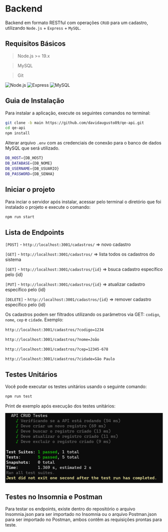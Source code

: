 # Backend

Backend em formato RESTful com operações `CRUD` para um cadastro, utilizando `Node.js` + `Express` + `MySQL`.

## Requisitos Básicos

> Node.js >= 19.x

> MySQL

> Git

![Node.js](https://img.shields.io/badge/Node.js-339933?style=for-the-badge&logo=node.js&logoColor=white) ![Express](https://img.shields.io/badge/Express-000000?style=for-the-badge&logo=express&logoColor=white) ![MySQL](https://img.shields.io/badge/MySQL-00000F?style=for-the-badge&logo=mysql&logoColor=white)

## Guia de Instalação

Para instalar a aplicação, execute os seguintes comandos no terminal:

```sh
git clone -b main https://github.com/davidaugusto89/qe-api.git
cd qe-api
npm install
```

Alterar arquivo `.env` com as credenciais de conexão para o banco de dados MySQL que será utilizado.

```sh
DB_HOST={DB_HOST}
DB_DATABASE={DB_NOME}
DB_USERNAME={DB_USUARIO}
DB_PASSWORD={DB_SENHA}
```

## Iniciar o projeto

Para inciar o servidor após instalar, acessar pelo terminal o diretório que foi instalado o projeto e execute o comando:

```sh
npm run start
```

## Lista de Endpoints

`[POST]` - `http://localhost:3001/cadastros/` => novo cadastro

`[GET]` - `http://localhost:3001/cadastros/` => lista todos os cadastros do sistema

`[GET]` - `http://localhost:3001/cadastros/{id}` => bsuca cadastro específico pelo {id}

`[PUT]` - `http://localhost:3001/cadastros/{id}` => atualizar cadastro específico pelo {id}

`[DELETE]` - `http://localhost:3001/cadastros/{id}` => remover cadastro específico pelo {id}

Os cadastros podem ser filtrados utilizando os parâmetros via GET: `codigo`, `nome`, `cep` e `cidade`. Exemplo:

`http://localhost:3001/cadastros/?codigo=1234`

`http://localhost:3001/cadastros/?nome=João`

`http://localhost:3001/cadastros/?cep=12345-678`

`http://localhost:3001/cadastros/?cidade=São Paulo`

## Testes Unitários

Você pode executar os testes unitários usando o seguinte comando:

```sh
npm run test
```

Print de exemplo após execução dos testes unitários:

![JEST](https://github.com/davidaugusto89/qe-api/blob/main/_test_/jest.png)

## Testes no Insomnia e Postman

Para testar os endpoints, existe dentro do repositório o arquivo Insomnia.json para ser importado no Insomnia ou o arquivo Postman.json para ser importado no Postman, ambos contêm as requisições prontas para teste.